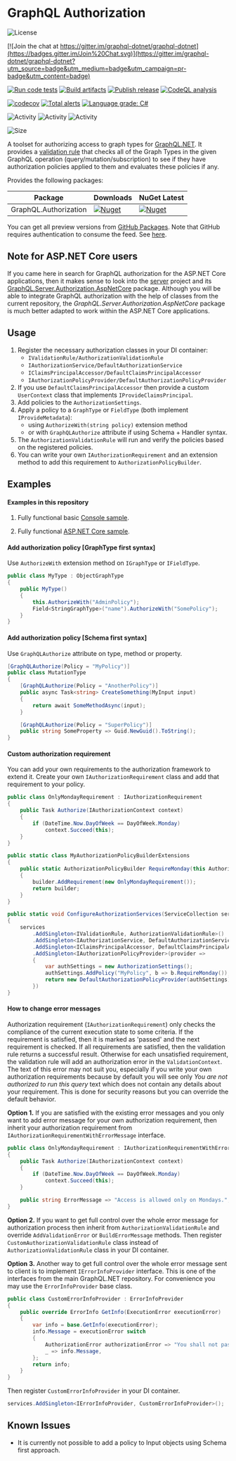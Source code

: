 # GraphQL Authorization

![License](https://img.shields.io/github/license/graphql-dotnet/authorization)

[![Join the chat at https://gitter.im/graphql-dotnet/graphql-dotnet](https://badges.gitter.im/Join%20Chat.svg)](https://gitter.im/graphql-dotnet/graphql-dotnet?utm_source=badge&utm_medium=badge&utm_campaign=pr-badge&utm_content=badge)

[![Run code tests](https://github.com/graphql-dotnet/authorization/actions/workflows/test.yml/badge.svg)](https://github.com/graphql-dotnet/authorization/actions/workflows/test.yml)
[![Build artifacts](https://github.com/graphql-dotnet/authorization/actions/workflows/build.yml/badge.svg)](https://github.com/graphql-dotnet/authorization/actions/workflows/build.yml)
[![Publish release](https://github.com/graphql-dotnet/authorization/actions/workflows/publish.yml/badge.svg)](https://github.com/graphql-dotnet/authorization/actions/workflows/publish.yml)
[![CodeQL analysis](https://github.com/graphql-dotnet/authorization/actions/workflows/codeql-analysis.yml/badge.svg)](https://github.com/graphql-dotnet/authorization/actions/workflows/codeql-analysis.yml)

[![codecov](https://codecov.io/gh/graphql-dotnet/authorization/branch/master/graph/badge.svg?token=TODO)](https://codecov.io/gh/graphql-dotnet/authorization)
[![Total alerts](https://img.shields.io/lgtm/alerts/g/graphql-dotnet/authorization.svg?logo=lgtm&logoWidth=18)](https://lgtm.com/projects/g/graphql-dotnet/authorization/alerts/)
[![Language grade: C#](https://img.shields.io/lgtm/grade/csharp/g/graphql-dotnet/authorization.svg?logo=lgtm&logoWidth=18)](https://lgtm.com/projects/g/graphql-dotnet/authorization/context:csharp)

![Activity](https://img.shields.io/github/commit-activity/w/graphql-dotnet/authorization)
![Activity](https://img.shields.io/github/commit-activity/m/graphql-dotnet/authorization)
![Activity](https://img.shields.io/github/commit-activity/y/graphql-dotnet/authorization)

![Size](https://img.shields.io/github/repo-size/graphql-dotnet/authorization)

A toolset for authorizing access to graph types for [GraphQL.NET](https://github.com/graphql-dotnet/graphql-dotnet).
It provides a [validation rule](src/GraphQL.Authorization/AuthorizationValidationRule.cs) that checks all of the
Graph Types in the given GraphQL operation (query/mutation/subscription) to see if they have authorization policies
applied to them and evaluates these policies if any.

Provides the following packages:

| Package               | Downloads                                                                                                               | NuGet Latest                                                                                                             |
|-----------------------|-------------------------------------------------------------------------------------------------------------------------|--------------------------------------------------------------------------------------------------------------------------|
| GraphQL.Authorization | [![Nuget](https://img.shields.io/nuget/dt/GraphQL.Authorization)](https://www.nuget.org/packages/GraphQL.Authorization) | [![Nuget](https://img.shields.io/nuget/v/GraphQL.Authorization)](https://www.nuget.org/packages/GraphQL.Authorization)   |

You can get all preview versions from [GitHub Packages](https://github.com/orgs/graphql-dotnet/packages?repo_name=authorization).
Note that GitHub requires authentication to consume the feed. See [here](https://docs.github.com/en/free-pro-team@latest/packages/publishing-and-managing-packages/about-github-packages#authenticating-to-github-packages).

## Note for ASP.NET Core users

If you came here in search for GraphQL authorization for the ASP.NET Core applications,
then it makes sense to look into the [server](https://github.com/graphql-dotnet/server) project
and its [GraphQL.Server.Authorization.AspNetCore](https://www.nuget.org/packages/GraphQL.Server.Authorization.AspNetCore)
package. Although you will be able to integrate GraphQL authorization with the help of classes
from the current repository, the _GraphQL.Server.Authorization.AspNetCore_ package is much better
adapted to work within the ASP.NET Core applications.

## Usage

1. Register the necessary authorization classes in your DI container:
   - `IValidationRule/AuthorizationValidationRule`
   - `IAuthorizationService/DefaultAuthorizationService`
   - `IClaimsPrincipalAccessor/DefaultClaimsPrincipalAccessor`
   - `IAuthorizationPolicyProvider/DefaultAuthorizationPolicyProvider`
2. If you use `DefaultClaimsPrincipalAccessor` then provide a custom `UserContext`
class that implements `IProvideClaimsPrincipal`.
3. Add policies to the `AuthorizationSettings`.
4. Apply a policy to a `GraphType` or `FieldType` (both implement `IProvideMetadata`):
   - using `AuthorizeWith(string policy)` extension method
   - or with `GraphQLAuthorize` attribute if using Schema + Handler syntax.
5. The `AuthorizationValidationRule` will run and verify the policies based on the
registered policies.
6. You can write your own `IAuthorizationRequirement` and an extension method to add
this requirement to `AuthorizationPolicyBuilder`.

## Examples

#### Examples in this repository

1. Fully functional basic [Console sample](src/BasicSample/Program.cs).

2. Fully functional [ASP.NET Core sample](src/Harness/Program.cs).

#### Add authorization policy [GraphType first syntax]

Use `AuthorizeWith` extension method on `IGraphType` or `IFieldType`.

```csharp
public class MyType : ObjectGraphType
{
    public MyType()
    {
        this.AuthorizeWith("AdminPolicy");
        Field<StringGraphType>("name").AuthorizeWith("SomePolicy");
    }
}
```

#### Add authorization policy [Schema first syntax]

Use `GraphQLAuthorize` attribute on type, method or property.

```csharp
[GraphQLAuthorize(Policy = "MyPolicy")]
public class MutationType
{
    [GraphQLAuthorize(Policy = "AnotherPolicy")]
    public async Task<string> CreateSomething(MyInput input)
    {
        return await SomeMethodAsync(input);
    }

    [GraphQLAuthorize(Policy = "SuperPolicy")]
    public string SomeProperty => Guid.NewGuid().ToString();
}
```

#### Custom authorization requirement

You can add your own requirements to the authorization framework to extend it.
Create your own `IAuthorizationRequirement` class and add that requirement to your policy.

```csharp
public class OnlyMondayRequirement : IAuthorizationRequirement
{
    public Task Authorize(IAuthorizationContext context)
    {
        if (DateTime.Now.DayOfWeek == DayOfWeek.Monday)
            context.Succeed(this);
    }
}

public static class MyAuthorizationPolicyBuilderExtensions
{
    public static AuthorizationPolicyBuilder RequireMonday(this AuthorizationPolicyBuilder builder)
    {
        builder.AddRequirement(new OnlyMondayRequirement());
        return builder;
    }
}

public static void ConfigureAuthorizationServices(ServiceCollection services)
{
    services
        .AddSingleton<IValidationRule, AuthorizationValidationRule>()
        .AddSingleton<IAuthorizationService, DefaultAuthorizationService>()
        .AddSingleton<IClaimsPrincipalAccessor, DefaultClaimsPrincipalAccessor>()
        .AddSingleton<IAuthorizationPolicyProvider>(provider =>
        {
            var authSettings = new AuthorizationSettings();
            authSettings.AddPolicy("MyPolicy", b => b.RequireMonday());
            return new DefaultAuthorizationPolicyProvider(authSettings);
        })
}
```

#### How to change error messages

Authorization requirement (`IAuthorizationRequirement`) only checks the compliance of
the current execution state to some criteria. If the requirement is satisfied, then
it is marked as 'passed' and the next requirement is checked. If all requirements are
satisfied, then the validation rule returns a successful result. Otherwise for each
unsatisfied requirement, the validation rule will add an authorization error in the
`ValidationContext`. The text of this error may not suit you, especially if you write
your own authorization requirements because by default you will see only _You are not
authorized to run this query_ text which does not contain any details about your
requirement. This is done for security reasons but you can override the default behavior.

**Option 1.** If you are satisfied with the existing error messages and you only want
to add error message for your own authorization requirement, then inherit your authorization
requirement from `IAuthorizationRequirementWithErrorMessage` interface.

```csharp
public class OnlyMondayRequirement : IAuthorizationRequirementWithErrorMessage
{
    public Task Authorize(IAuthorizationContext context)
    {
        if (DateTime.Now.DayOfWeek == DayOfWeek.Monday)
            context.Succeed(this);
    }

    public string ErrorMessage => "Access is allowed only on Mondays.";
}
```

**Option 2.** If you want to get full control over the whole error message for authorization
process then inherit from `AuthorizationValidationRule` and override `AddValidationError`
or `BuildErrorMessage` methods. Then register `CustomAuthorizationValidationRule` class
instead of `AuthorizationValidationRule` class in your DI container.

**Option 3.** Another way to get full control over the whole error message sent to client
is to implement `IErrorInfoProvider` interface. This is one of the interfaces from the
main GraphQL.NET repository. For convenience you may use the `ErrorInfoProvider` base class. 

```csharp
public class CustomErrorInfoProvider : ErrorInfoProvider
{
    public override ErrorInfo GetInfo(ExecutionError executionError)
    {
        var info = base.GetInfo(executionError);
        info.Message = executionError switch
        {
            AuthorizationError authorizationError => "You shall not pass!",
            _ => info.Message,
        };
        return info;
    }
}
```

Then register `CustomErrorInfoProvider` in your DI container.

```csharp
services.AddSingleton<IErrorInfoProvider, CustomErrorInfoProvider>();
```

## Known Issues

* It is currently not possible to add a policy to Input objects using Schema first approach.
